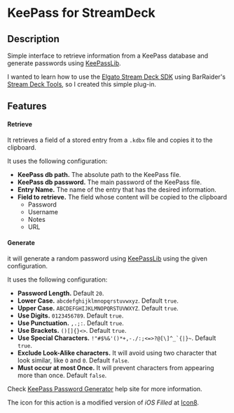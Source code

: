 # KeePass for StreamDeck 
## Description

Simple interface to retrieve information from a KeePass database and generate passwords using [KeePassLib](https://www.nuget.org/packages/KeePassLib/).

I wanted to learn how to use the [Elgato Stream Deck SDK](https://developer.elgato.com/documentation/stream-deck/sdk/overview/) using BarRaider's [Stream Deck Tools](https://github.com/BarRaider/streamdeck-tools), so I created this simple plug-in.

## Features

#### Retrieve

It retrieves a field of a stored entry from a `.kdbx` file and copies it to the clipboard.

It uses the following configuration:

- **KeePass db path.** The absolute path to the KeePass file.
- **KeePass db password.** The main password of the KeePass file.
- **Entry Name.** The name of the entry that has the desired information.
- **Field to retrieve.** The field whose content will be copied to the clipboard
  - Password
  - Username
  - Notes
  - URL



#### Generate

it will generate a random password using [KeePassLib](https://www.nuget.org/packages/KeePassLib/) using the given configuration.

It uses the following configuration:

- **Password Length.** Default `20`.
- **Lower Case.** `abcdefghijklmnopqrstuvwxyz`. Default `true`.
- **Upper Case.** `ABCDEFGHIJKLMNOPQRSTUVWXYZ`. Default `true`.
- **Use Digits.** `0123456789`. Default `true`.
- **Use Punctuation.** `,.;:`. Default `true`.
- **Use Brackets.** `()[]{}<>`. Default `true`.
- **Use Special Characters.** ``!"#$%&'()*+,-./:;<=>?@[\]^_`{|}~``. Default `true`.
- **Exclude Look-Alike characters.** It will avoid using two character that look similar, like `O` and `0`. Default `false`.
- **Must occur at most Once.** It will prevent characters from appearing more than once. Default `false`.

Check [KeePass Password Generator](https://keepass.info/help/base/pwgenerator.html) help site for more information.

The icon for this action is a modified version of *iOS Filled* at [Icon8](https://icons8.com).